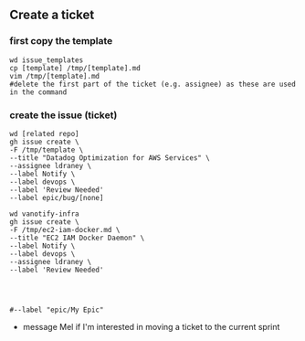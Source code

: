## Create a ticket
### first copy the template
```
wd issue_templates
cp [template] /tmp/[template].md
vim /tmp/[template].md
#delete the first part of the ticket (e.g. assignee) as these are used in the command
```

### create the issue (ticket)
```
wd [related repo]
gh issue create \
-F /tmp/template \
--title "Datadog Optimization for AWS Services" \
--assignee ldraney \
--label Notify \
--label devops \
--label 'Review Needed'
--label epic/bug/[none]
```
```
wd vanotify-infra
gh issue create \
-F /tmp/ec2-iam-docker.md \
--title "EC2 IAM Docker Daemon" \
--label Notify \
--label devops \
--assignee ldraney \
--label 'Review Needed' 




#--label "epic/My Epic"
```

- message Mel if I'm interested in moving a ticket to the current sprint
